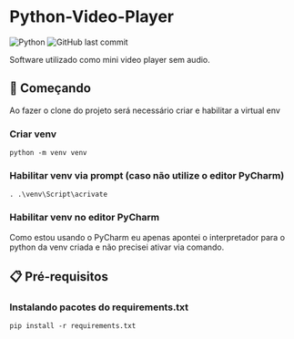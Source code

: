 # Python-Video-Player
![Python](https://img.shields.io/badge/python-v3.8%2B-blue)
![GitHub last commit](https://img.shields.io/github/last-commit/AzeemIdrisi/PhoneSploit-Pro?logo=github)

Software utilizado como mini video player sem audio.

## :rocket: Começando
Ao fazer o clone do projeto será necessário criar e habilitar a virtual env

### Criar venv
```
python -m venv venv
```

### Habilitar venv via prompt (caso não utilize o editor PyCharm)
```
. .\venv\Script\acrivate
```

### Habilitar venv no editor PyCharm
Como estou usando o PyCharm eu apenas apontei o interpretador para o python da venv criada e não precisei ativar 
via comando.

## :clipboard: Pré-requisitos
### Instalando pacotes do requirements.txt
```
pip install -r requirements.txt
```